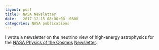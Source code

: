 ```yaml
---
layout: post
title:  NASA Newsletter
date:   2017-12-15 08:00:00 -0800
categories: NASA publications 
---
```


I wrote a newsletter on the neutrino view of high-energy astrophysics for the [NASA Physics of the Cosmos][pcos] [Newsletter][news]. 

[pcos]: https://pcos.gsfc.nasa.gov
[news]: https://pcos.gsfc.nasa.gov/newsletters/PCOS-Newsletter-V7-n1-Dec2017-Final.pdf